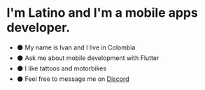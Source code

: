# I'm Latino and I'm a mobile apps developer.

- :black_circle: My name is Ivan and I live in Colombia
- :black_circle: Ask me about mobile development with Flutter
- :black_circle: I like tattoos and motorbikes
- :black_circle: Feel free to message me on [Discord](https://discord.gg/M4wTh36A3N) 
